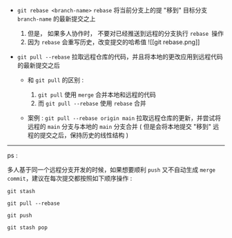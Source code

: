 
- `git rebase <branch-name>`
	`rebase` 将当前分支上的提 "移到" 目标分支 `branch-name` 的最新提交之上
	1. 但是， 如果多人协作时， 不要对已经推送到远程的分支执行 `rebase `操作
	2. 因为 `rebase` 会重写历史，改变提交的哈希值
	![[git rebase.png]]


- `git pull --rebase`
	拉取远程仓库的代码，并且将本地的更改应用到远程代码的最新提交之后
	- 和 `git pull` 的区别 :
		1. `git pull` 使用 `merge` 合并本地和远程的代码
		2. 而 `git pull --rebase` 使用 `rebase` 合并
	
	- 案例 :
		`git pull --rebase origin main`
		拉取远程仓库的更新，并尝试将远程的 `main` 分支与本地的 `main` 分支合并 ( 但是会将本地提交 "移到" 远程的提交之后，保持历史的线性结构 )


---

ps :

多人基于同一个远程分支开发的时候，如果想要顺利 `push` 又不自动生成 `merge commit`，建议在每次提交都按照如下顺序操作 :

```
git stash

git pull --rebase

git push

git stash pop
```

